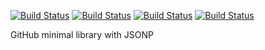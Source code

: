 [![Build Status](https://travis-ci.org/justapps4all/github-jsonp.svg?branch=master)](https://travis-ci.org/justapps4all/github-jsonp)
[![Build Status](https://saucelabs.com/buildstatus/juanmadev)](https://saucelabs.com/beta/builds/fed505aa95534624a4e3863fdd5f7f70)
[![Build Status](https://saucelabs.com/browser-matrix/juanmadev.svg)](https://saucelabs.com/beta/builds/fed505aa95534624a4e3863fdd5f7f70)
[![Build Status](https://saucelabs.com/browser-matrix/juanmadev.svg)](https://saucelabs.com/beta/builds/abe1d073f8c14c64b05709f1c9ad95d1)

GitHub minimal library with JSONP

